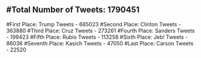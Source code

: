 #Total Number of Tweets: 1790451 
---
#First Place: Trump Tweets - 685023
#Second Place: Clinton Tweets - 363880
#Third Place: Cruz Tweets - 273261
#Fourth Place: Sanders Tweets - 199423
#Fifth Place: Rubio Tweets - 113258
#Sixth Place: Jeb! Tweets - 86036
#Seventh Place: Kasich Tweets - 47050
#Last Place: Carson Tweets - 22520
